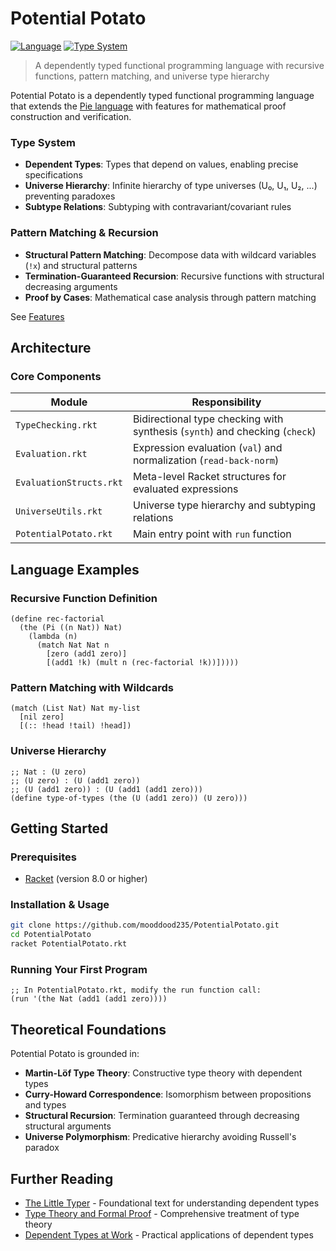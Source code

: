 # Potential Potato

[![Language](https://img.shields.io/badge/Language-Racket-blue.svg)](https://racket-lang.org/)
[![Type System](https://img.shields.io/badge/Type%20System-Dependent-green.svg)](https://en.wikipedia.org/wiki/Dependent_type)

> A dependently typed functional programming language with recursive functions, pattern matching, and universe type hierarchy

Potential Potato is a dependently typed functional programming language that extends the [Pie language](https://github.com/the-little-typer/pie) with features for mathematical proof construction and verification.

### **Type System**
- **Dependent Types**: Types that depend on values, enabling precise specifications
- **Universe Hierarchy**: Infinite hierarchy of type universes (U₀, U₁, U₂, ...) preventing paradoxes
- **Subtype Relations**: Subtyping with contravariant/covariant rules

### **Pattern Matching & Recursion**
- **Structural Pattern Matching**: Decompose data with wildcard variables (`!x`) and structural patterns
- **Termination-Guaranteed Recursion**: Recursive functions with structural decreasing arguments
- **Proof by Cases**: Mathematical case analysis through pattern matching

See [Features](https://github.com/mooddood235/PotentialPotato/blob/main/Features.md)

## Architecture

### Core Components

| Module | Responsibility |
|--------|----------------|
| `TypeChecking.rkt` | Bidirectional type checking with synthesis (`synth`) and checking (`check`) |
| `Evaluation.rkt` | Expression evaluation (`val`) and normalization (`read-back-norm`) |
| `EvaluationStructs.rkt` | Meta-level Racket structures for evaluated expressions |
| `UniverseUtils.rkt` | Universe type hierarchy and subtyping relations |
| `PotentialPotato.rkt` | Main entry point with `run` function |

## Language Examples

### Recursive Function Definition
```racket
(define rec-factorial
  (the (Pi ((n Nat)) Nat)
    (lambda (n)
      (match Nat Nat n
        [zero (add1 zero)]
        [(add1 !k) (mult n (rec-factorial !k))]))))
```

### Pattern Matching with Wildcards
```racket
(match (List Nat) Nat my-list
  [nil zero]
  [(:: !head !tail) !head])
```

### Universe Hierarchy
```racket
;; Nat : (U zero)
;; (U zero) : (U (add1 zero))
;; (U (add1 zero)) : (U (add1 (add1 zero)))
(define type-of-types (the (U (add1 zero)) (U zero)))
```

## Getting Started

### Prerequisites
- [Racket](https://racket-lang.org/) (version 8.0 or higher)

### Installation & Usage
```bash
git clone https://github.com/mooddood235/PotentialPotato.git
cd PotentialPotato
racket PotentialPotato.rkt
```

### Running Your First Program
```racket
;; In PotentialPotato.rkt, modify the run function call:
(run '(the Nat (add1 (add1 zero))))
```

## Theoretical Foundations

Potential Potato is grounded in:
- **Martin-Löf Type Theory**: Constructive type theory with dependent types
- **Curry-Howard Correspondence**: Isomorphism between propositions and types
- **Structural Recursion**: Termination guaranteed through decreasing structural arguments
- **Universe Polymorphism**: Predicative hierarchy avoiding Russell's paradox

## Further Reading

- [The Little Typer](https://mitpress.mit.edu/9780262536431/the-little-typer/) - Foundational text for understanding dependent types
- [Type Theory and Formal Proof](https://www.cambridge.org/core/books/type-theory-and-formal-proof/0472640AAD34E045C7F140B46A57A67C) - Comprehensive treatment of type theory
- [Dependent Types at Work](http://www.cse.chalmers.se/~peterd/papers/DependentTypesAtWork.pdf) - Practical applications of dependent types
